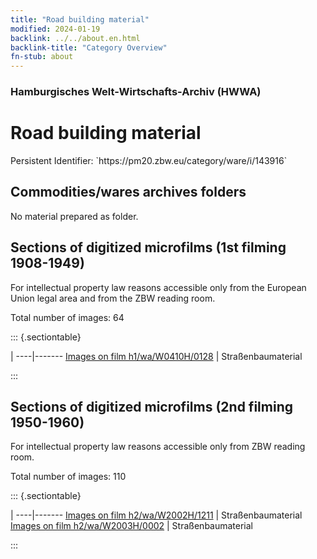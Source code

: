 ```yaml
---
title: "Road building material"
modified: 2024-01-19
backlink: ../../about.en.html
backlink-title: "Category Overview"
fn-stub: about
---
```


### Hamburgisches Welt-Wirtschafts-Archiv (HWWA)

# Road building material

<div class="hint">Persistent Identifier: `https://pm20.zbw.eu/category/ware/i/143916`</div>







## Commodities/wares archives folders





No material prepared as folder.



<a id="filmsections" />

## Sections of digitized microfilms (1st filming 1908-1949)

<p>For intellectual property law reasons accessible only from the European Union legal area and from the ZBW reading room.</p>



<p>Total number of images: 64</p>




::: {.sectiontable}

 | 
----|-------
<a class="btn" href="https://pm20.zbw.eu/film/h1/wa/W0410H/0128" rel="nofollow">Images on film h1/wa/W0410H/0128</a> | Straßenbaumaterial


:::




## Sections of digitized microfilms (2nd filming 1950-1960)

<p>For intellectual property law reasons accessible only from ZBW reading room.</p>



<p>Total number of images: 110</p>




::: {.sectiontable}

 | 
----|-------
<a class="btn" href="https://pm20.zbw.eu/film/h2/wa/W2002H/1211" rel="nofollow">Images on film h2/wa/W2002H/1211</a> | Straßenbaumaterial
<a class="btn" href="https://pm20.zbw.eu/film/h2/wa/W2003H/0002" rel="nofollow">Images on film h2/wa/W2003H/0002</a> | Straßenbaumaterial


:::
















